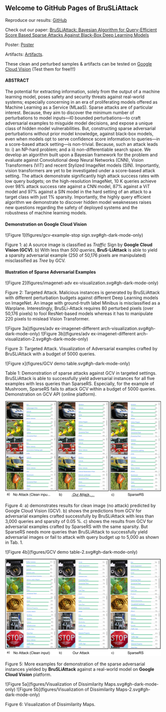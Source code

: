 ## Welcome to GitHub Pages of BruSLiAttack

Reproduce our results: [GitHub](https://github.com/BruSLiAttack/BruSLiAttack.github.io)

Check out our paper: [BruSLiAttack: Bayesian Algorithm for Query-Efficient Score Based Sparse Attacks Against Black-Box Deep Learning Models](https://...)

Poster: [Poster](...)

Artifacts: [Artifacts](https://github.com/BruSLiAttack/BruSLiAttack.github.io/tree/main/artifacts). 

These clean and perturbed samples & artifacts can be tested on [Google Cloud Vision](https://cloud.google.com/vision) (Test them for free!!!)

#### ABSTRACT

The potential for extracting information, solely from the output of a machine learning model, poses safety and security threats against real-world systems; especially concerning in an era of proliferating models offered as Machine Learning as a Service (MLaaS). Sparse attacks are of particular interest. Because, they aim to discover the minimum number of perturbations to model inputs—l0 bounded perturbations—to craft adversarial examples to misguide model decisions, and expose a unique class of hidden model vulnerabilities. But, constructing sparse adversarial perturbations without prior model knowledge, against black-box models, even when models opt to serve confidence score information to queries—in a score-based attack setting—is non-trivial. Because, such an attack leads to: i) an NP-hard problem; and a ii) non-differentiable search space. We develop an algorithm built upon a Bayesian framework for the problem and evaluate against Convolutional deep Neural Networks (CNN), Vision Transformers (ViT) and recent Stylized ImageNet models (SIN). Importantly, vision transformers are yet to be investigated under a score-based attack setting. The attack demonstrate significantly high attack success rates with low query budgets; on the high-resolution ImageNet, 10 K queries achieve over 98% attack success rate against a CNN model, 87% against a ViT model and 97% against a SIN model in the hard setting of an attack to a target class with just 1% sparsity. Importantly, the highly query efficient algorithm we demonstrate to discover hidden model weaknesses raises new questions regarding the safety of deployed systems and the robustness of machine learning models.

#### Demonstration on Google Cloud Vision
![Figure 1](figures/gcv-example-stop sign.svg#gh-dark-mode-only)

Figure 1: a) A source image is classified as _Traffic_ Sign by __Google Cloud Vision (GCV)__. b) With less than _500 queries_, __BruS-LiAttack__ is able to yield a sparsity adversarial example (250 of 50,176 pixels are manipulated) misclassified as _Tree_ by GCV.

#### Illustration of Sparse Adversarial Examples

![Figure 2](figures/imagenet-adv ex-visualization.svg#gh-dark-mode-only)

Figure  2: Targeted Attack. Malicious instances is generated by BruSLiAttack with different perturbation budgets against different Deep Learning models on ImageNet. An image with ground-truth label Minibus is misclassified as a Warplane. Interestingly, BruSLi-Attack requires 80 perturbed pixels (over 50,176 pixels) to fool ResNet-based models whereas it has to manipulate 220 pixels to mislead Vision Transformer.

![Figure 3a](figures/adv ex-imagenet-different arch-visualization.svg#gh-dark-mode-only)
![Figure 3b](figures/adv ex-imagenet-different arch-visualization-2.svg#gh-dark-mode-only)

Figure  3: Targeted Attack. Visualization of Adversarial examples crafted by BruSLiAttack with a budget of 5000 queries.

![Figure x](figures/GCV demo table.svg#gh-dark-mode-only)

Table 1: Demonstration of sparse attacks against GCV in targeted settings. BruSLiAttack is able to successfully yield adversarial instances for all five examples with less queries than SparseRS. Especially, for the example of Mushroom, SparseRS fails to attack GCV within a budget of 5000 queries. Demonstration on GCV API (online platform).

![Figure 4a](figures/gcv-demonstration.svg#gh-dark-mode-only)

Figure  4: a) demonstrates results for clean image (no attack) predicted by Google Cloud Vision (GCV). b) shows the predictions from GCV for adversarial examples crafted successfully by BruSLiAttack with less than 3,000 queries and sparsity of 0.05 %. c) shows the results from GCV for adversarial examples crafted by SparseRS with the same sparsity. But SparseRS needs more queries than BruSLiAttack to successfully yield adversarial images or fail to attack with query budget up to 5,000 as shown in Tab. 1.

![Figure 4b](figures/GCV demo table-2.svg#gh-dark-mode-only)

![Figure 4c](figures/gcv-demonstration-2.svg#gh-dark-mode-only)

Figure  5: More examples for demonstration of the sparse adversarial instances yielded by __BruSLiAttack__ against a real-world model on __Google Cloud Vision__ platform.

![Figure 5a](figures/Visualization of Dissimilarity Maps.svg#gh-dark-mode-only)
![Figure 5b](figures/Visualization of Dissimilarity Maps-2.svg#gh-dark-mode-only)

Figure  6: Visualization of Dissimilarity Maps.
